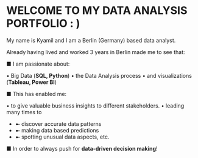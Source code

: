 # WELCOME TO MY DATA ANALYSIS PORTFOLIO  : )

My name is Kyamil and I am a Berlin (Germany) based data analyst.

Already having lived and worked 3 years in Berlin made me to see that:

■ I am passionate about:

• Big Data (**SQL, Python**)
• the Data Analysis process
• and visualizations (**Tableau, Power BI**)

■ This has enabled me:

• to give valuable business insights to different stakeholders.
• leading many times to

* ➼ discover accurate data patterns
* ➼ making data based predictions
* ➼ spotting unusual data aspects, etc.

■ In order to always push for **data-driven decision making**!
